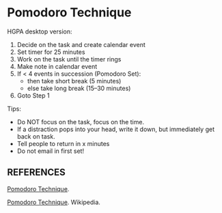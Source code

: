 ---
---

Pomodoro Technique
==================

HGPA desktop version:
1. Decide on the task and create calendar event
2. Set timer for 25 minutes
3. Work on the task until the timer rings
4. Make note in calendar event
5. If < 4 events in succession (Pomodoro Set):
   - then take short break (5 minutes)
   - else take long break (15–30 minutes)
6. Goto Step 1

Tips:
- Do NOT focus on the task, focus on the time.
- If a distraction pops into your head, write it down, but immediately get back on task.
- Tell people to return in x minutes
- Do not email in first set!

## REFERENCES

[Pomodoro Technique](http://pomodorotechnique.com/).

[Pomodoro Technique](https://en.wikipedia.org/wiki/Pomodoro_Technique). Wikipedia.